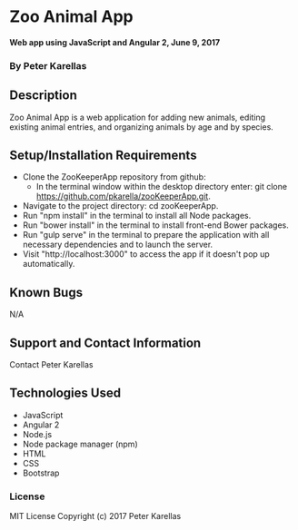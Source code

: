 # Zoo Animal App

#### Web app using JavaScript and Angular 2, June 9, 2017

### By Peter Karellas

## Description

Zoo Animal App is a web application for adding new animals, editing existing animal entries, and organizing animals by age and by species. 

## Setup/Installation Requirements

* Clone the ZooKeeperApp repository from github:
  * In the terminal window within the desktop directory enter: git clone https://github.com/pkarella/zooKeeperApp.git.
* Navigate to the project directory: cd zooKeeperApp.
* Run "npm install" in the terminal to install all Node packages.
* Run "bower install" in the terminal to install front-end Bower  packages.
* Run "gulp serve" in the terminal to prepare the application with all necessary dependencies and to launch the server.
* Visit "http://localhost:3000" to access the app if it doesn't pop up automatically.

## Known Bugs

N/A

## Support and Contact Information

Contact Peter Karellas

## Technologies Used

* JavaScript
* Angular 2
* Node.js
* Node package manager (npm)
* HTML
* CSS
* Bootstrap

### License

MIT License
Copyright (c) 2017 Peter Karellas
